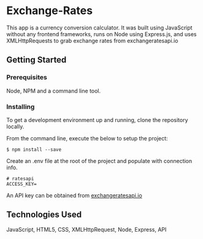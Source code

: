 # Exchange-Rates 
<!-- ## Demo - [View Here](https://currencyconversioncalc.herokuapp.com/) -->

This app is a currency conversion calculator. It was built using JavaScript without any frontend frameworks, runs on Node using Express.js, and uses XMLHttpRequests to grab exchange rates from exchangeratesapi.io

## Getting Started
 
### Prerequisites

Node, NPM and a command line tool.

### Installing

To get a development environment up and running, clone the repository locally.

From the command line, execute the below to setup the project:

```
$ npm install --save
```

Create an .env file at the root of the project and populate with connection info.

```
# ratesapi
ACCESS_KEY=
```
An API key can be obtained from [exchangeratesapi.io](http://exchangeratesapi.io)

## Technologies Used

JavaScript, HTML5, CSS, XMLHttpRequest, Node, Express, API
